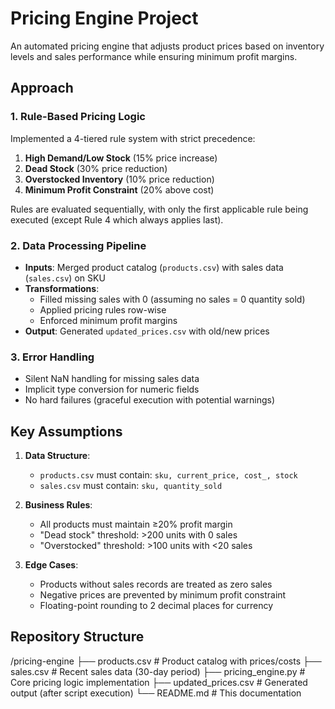 # Pricing Engine Project

An automated pricing engine that adjusts product prices based on inventory levels and sales performance while ensuring minimum profit margins.

## Approach

### 1. Rule-Based Pricing Logic
Implemented a 4-tiered rule system with strict precedence:
1. **High Demand/Low Stock** (15% price increase)
2. **Dead Stock** (30% price reduction)
3. **Overstocked Inventory** (10% price reduction)
4. **Minimum Profit Constraint** (20% above cost)

Rules are evaluated sequentially, with only the first applicable rule being executed (except Rule 4 which always applies last).

### 2. Data Processing Pipeline
- **Inputs**: Merged product catalog (`products.csv`) with sales data (`sales.csv`) on SKU
- **Transformations**:
  - Filled missing sales with 0 (assuming no sales = 0 quantity sold)
  - Applied pricing rules row-wise
  - Enforced minimum profit margins
- **Output**: Generated `updated_prices.csv` with old/new prices

### 3. Error Handling
- Silent NaN handling for missing sales data
- Implicit type conversion for numeric fields
- No hard failures (graceful execution with potential warnings)

## Key Assumptions

1. **Data Structure**:
   - `products.csv` must contain: `sku, current_price, cost_, stock`
   - `sales.csv` must contain: `sku, quantity_sold`

2. **Business Rules**:
   - All products must maintain ≥20% profit margin
   - "Dead stock" threshold: >200 units with 0 sales
   - "Overstocked" threshold: >100 units with <20 sales

3. **Edge Cases**:
   - Products without sales records are treated as zero sales
   - Negative prices are prevented by minimum profit constraint
   - Floating-point rounding to 2 decimal places for currency

## Repository Structure
/pricing-engine
├── products.csv # Product catalog with prices/costs
├── sales.csv # Recent sales data (30-day period)
├── pricing_engine.py # Core pricing logic implementation
├── updated_prices.csv # Generated output (after script execution)
└── README.md # This documentation
